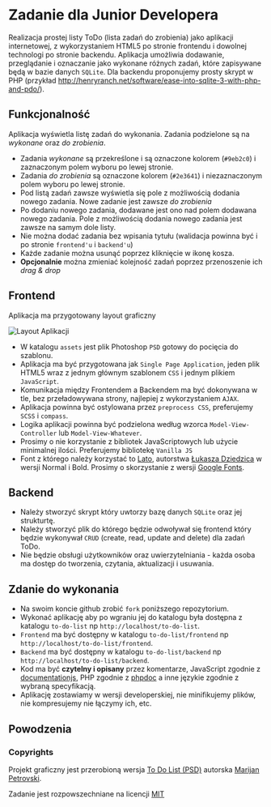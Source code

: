 # Zadanie dla Junior Developera

Realizacja prostej listy ToDo (lista zadań do zrobienia) jako aplikacji internetowej, z wykorzystaniem HTML5 po stronie frontendu i dowolnej technologi po stronie backendu. Aplikacja umożliwia dodawanie, przeglądanie i oznaczanie jako wykonane różnych zadań, które zapisywane będą w bazie danych `SQLite`.
Dla backendu proponujemy prosty skrypt w PHP (przykład http://henryranch.net/software/ease-into-sqlite-3-with-php-and-pdo/).

## Funkcjonalność 
Aplikacja wyświetla listę zadań do wykonania. Zadania podzielone są na *wykonane* oraz *do zrobienia*. 
  - Zadania *wykonane* są przekreślone i są oznaczone kolorem (`#9eb2c0`) i zaznaczonym polem wyboru po lewej stronie.  
  - Zadania *do zrobienia* są oznaczone kolorem (`#2e3641`) i niezaznaczonym polem wyboru po lewej stronie. 
  - Pod listą zadań zawsze wyświetla się pole z możliwością dodania nowego zadania. Nowe zadanie jest zawsze *do zrobienia*
  - Po dodaniu nowego zadania, dodawane jest ono nad polem dodawana nowego zadania. Pole z możliwością dodania nowego zadania jest zawsze na samym dole listy. 
  - Nie można dodać zadania bez wpisania tytułu (walidacja powinna być i po stronie `frontend'u` i `backend'u`)
  - Każde zadanie można usunąć poprzez kliknięcie w ikonę kosza.
  - **Opcjonalnie** można zmieniać kolejność zadań poprzez przenoszenie ich *drag & drop*
  
## Frontend
Aplikacja ma przygotowany layout graficzny

![Layout Aplikacji](https://www.dropbox.com/s/bpah0svytmw78ie/to-do-list.png?dl=1&a) 

  - W katalogu `assets` jest plik Photoshop `PSD` gotowy do pocięcia do szablonu. 
  - Aplikacja ma być przygotowana jak `Single Page Application`, jeden plik HTML5 wraz z jednym głównym szablonem `CSS` i jednym plikiem `JavaScript`. 
  - Komunikacja między Frontendem a Backendem ma być dokonywana w tle, bez przeładowywana strony, najlepiej z wykorzystaniem `AJAX`. 
  - Aplikacja powinna być ostylowana przez `preprocess CSS`, preferujemy `SCSS` i `compass`.  
  - Logika aplikacji powinna być podzielona według wzorca `Model-View-Controller` lub `Model-View-Whatever`.
  - Prosimy o nie korzystanie z bibliotek JavaScriptowych lub użycie minimalnej ilości. Preferujemy bibliotekę `Vanilla JS`
  - Font z którego należy korzystać to [Lato](https://www.google.com/fonts#UsePlace:use/Collection:Lato), autorstwa [Łukasza Dziedzica](http://www.lukaszdziedzic.eu/) w wersji Normal i Bold. Prosimy o skorzystanie z wersji [Google Fonts](https://www.google.com/fonts#UsePlace:use/Collection:Lato).
  
## Backend 
  - Należy stworzyć skrypt który uwtorzy bazę danych `SQLite` oraz jej strukturtę. 
  - Należy stworzyć plik do którego będzie odwoływał się frontend który będzie wykonywał `CRUD` (create, read, update and delete) dla zadań ToDo. 
  - Nie będzie obsługi użytkowników oraz uwierzytelniania - każda osoba ma dostęp do tworzenia, czytania, aktualizacji i usuwania.
  
## Zdanie do wykonania 
  - Na swoim koncie github zrobić `fork` poniższego repozytorium.
  - Wykonać aplikację aby po wgraniu jej do katalogu była dostępna z katalogu `to-do-list` np `http://localhost/to-do-list`.
  - `Frontend` ma być dostępny w katalogu `to-do-list/frontend` np `http://localhost/to-do-list/frontend`.
  - `Backend` ma być dostępny w katalogu `to-do-list/backend` np `http://localhost/to-do-list/backend`.
  - Kod ma być **czytelny i opisany** przez komentarze, JavaScript zgodnie z [documentationjs](https://github.com/documentationjs/documentation/blob/master/docs/GETTING_STARTED.md), PHP zgodnie z [phpdoc](https://www.phpdoc.org/docs/latest/getting-started/your-first-set-of-documentation.html) a inne językie zgodnie z wybraną specyfikacją. 
  - Aplikację zostawiamy w wersji developerskiej, nie minifikujemy plików, nie kompresujemy nie łączymy ich, etc.
  
## Powodzenia

### Copyrights

Projekt graficzny jest przerobioną wersja [To Do List (PSD)](https://www.behance.net/gallery/10852567/To-Do-List-(PSD)) autorska [Marijan Petrovski](https://www.behance.net/psdchat).

Zadanie jest rozpowszechniane na licencji [MIT](https://opensource.org/licenses/MIT)